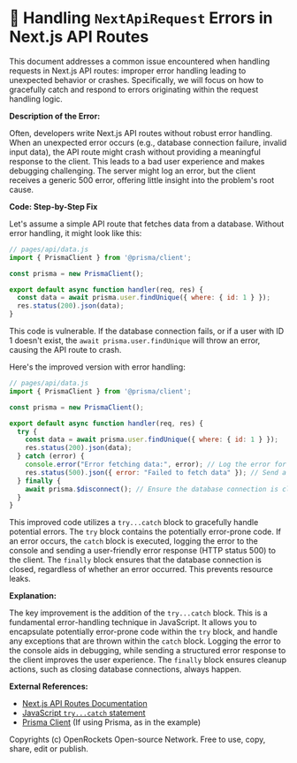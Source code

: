 # 🐞 Handling `NextApiRequest` Errors in Next.js API Routes


This document addresses a common issue encountered when handling requests in Next.js API routes:  improper error handling leading to unexpected behavior or crashes.  Specifically, we will focus on how to gracefully catch and respond to errors originating within the request handling logic.

**Description of the Error:**

Often, developers write Next.js API routes without robust error handling.  When an unexpected error occurs (e.g., database connection failure, invalid input data), the API route might crash without providing a meaningful response to the client. This leads to a bad user experience and makes debugging challenging.  The server might log an error, but the client receives a generic 500 error, offering little insight into the problem's root cause.

**Code: Step-by-Step Fix**

Let's assume a simple API route that fetches data from a database.  Without error handling, it might look like this:

```javascript
// pages/api/data.js
import { PrismaClient } from '@prisma/client';

const prisma = new PrismaClient();

export default async function handler(req, res) {
  const data = await prisma.user.findUnique({ where: { id: 1 } });
  res.status(200).json(data);
}
```

This code is vulnerable. If the database connection fails, or if a user with ID 1 doesn't exist, the `await prisma.user.findUnique` will throw an error, causing the API route to crash.

Here's the improved version with error handling:

```javascript
// pages/api/data.js
import { PrismaClient } from '@prisma/client';

const prisma = new PrismaClient();

export default async function handler(req, res) {
  try {
    const data = await prisma.user.findUnique({ where: { id: 1 } });
    res.status(200).json(data);
  } catch (error) {
    console.error("Error fetching data:", error); // Log the error for debugging
    res.status(500).json({ error: "Failed to fetch data" }); // Send a user-friendly error message
  } finally {
    await prisma.$disconnect(); // Ensure the database connection is closed, even if errors occur.
  }
}
```

This improved code utilizes a `try...catch` block to gracefully handle potential errors.  The `try` block contains the potentially error-prone code. If an error occurs, the `catch` block is executed, logging the error to the console and sending a user-friendly error response (HTTP status 500) to the client.  The `finally` block ensures that the database connection is closed, regardless of whether an error occurred.  This prevents resource leaks.


**Explanation:**

The key improvement is the addition of the `try...catch` block. This is a fundamental error-handling technique in JavaScript. It allows you to encapsulate potentially error-prone code within the `try` block, and handle any exceptions that are thrown within the `catch` block.  Logging the error to the console aids in debugging, while sending a structured error response to the client improves the user experience.  The `finally` block ensures cleanup actions, such as closing database connections, always happen.

**External References:**

* [Next.js API Routes Documentation](https://nextjs.org/docs/api-routes/introduction)
* [JavaScript `try...catch` statement](https://developer.mozilla.org/en-US/docs/Web/JavaScript/Reference/Statements/try...catch)
* [Prisma Client](https://www.prisma.io/docs/reference/api-reference/prisma-client-reference) (If using Prisma, as in the example)


Copyrights (c) OpenRockets Open-source Network. Free to use, copy, share, edit or publish.

